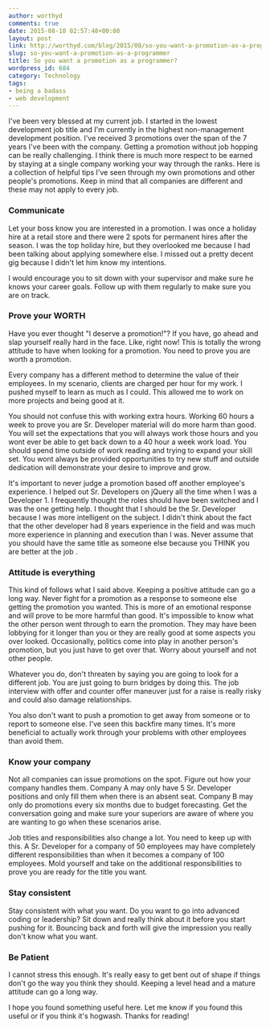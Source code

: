 ```yaml
---
author: worthyd
comments: true
date: 2015-08-10 02:57:48+00:00
layout: post
link: http://worthyd.com/blog/2015/08/so-you-want-a-promotion-as-a-programmer/
slug: so-you-want-a-promotion-as-a-programmer
title: So you want a promotion as a programmer?
wordpress_id: 684
category: Technology
tags:
- being a badass
- web development
---
```



I've been very blessed at my current job.  I started in the lowest development job title and I'm currently in the highest non-management development position.  I've received 3 promotions over the span of the 7 years I've been with the company. Getting a promotion without job hopping can be really challenging.  I think there is much more respect to be earned by staying at a single  company working your way through the ranks.  Here is a collection of helpful tips I've seen through my own promotions and other people's promotions.  Keep in mind that all companies are different and these may not apply to every job.



### Communicate


Let your boss know you are interested in a promotion.  I was once a holiday hire at a retail store and there were 2 spots for permanent hires after the season.  I was the top holiday hire, but they overlooked me because I had been talking about applying somewhere else. I missed out a pretty decent gig because I didn't let him know my intentions.

I would encourage you to sit down with your supervisor and make sure he knows your career goals.  Follow up with them regularly to make sure you are on track.


### Prove your WORTH


Have you ever thought "I deserve a promotion!"? If you have, go ahead and slap yourself really hard in the face.  Like, right now!  This is totally the wrong attitude to have when looking for a promotion. You need to prove you are worth a promotion.

Every company has a different method to determine the value of their employees.  In my scenario, clients are charged per hour for my work.  I pushed myself to learn as much as I could.  This allowed me to work on more projects and being good at it.  

You should not confuse this with working extra hours.  Working 60 hours a week to prove you are Sr. Developer material will do more harm than good.  You will set the expectations that you will always work those hours and you wont ever be able to get back down to a 40 hour a week work load.  You should spend time outside of work reading and trying to expand your skill set.  You wont always be provided opportunities to try new stuff and outside dedication will demonstrate your desire to improve and grow.

It's important to never judge a promotion based off another employee's experience.  I helped out Sr. Developers on jQuery all the time when I was a Developer 1.  I frequently thought the roles should have been switched and I was the one getting help. I thought that I should be the Sr. Developer because I was more intelligent on the subject.  I didn't think about the fact that the other developer had 8 years experience in the field and was much more experience in planning and execution than I was.  Never assume that you should have the same title as someone else because you THINK you are better at the job .



### Attitude is everything


This kind of follows what I said above. Keeping a positive attitude can go a long way.  Never fight for a promotion as a response to someone else getting the promotion you wanted.  This is more of an emotional response and will prove to be more harmful than good.  It's impossible to know what the other person went through to earn the promotion.  They may have been lobbying for it longer than you or they are really good at some aspects you over looked.  Occasionally, politics come into play in another person's promotion, but you just have to get over that. Worry about yourself and not other people.

Whatever you do, don't threaten by saying you are going to look for a different job.  You are just going to burn bridges by doing this. The job interview with offer and counter offer maneuver just for a raise is really risky and could also damage relationships.  

You also don't want to push a promotion to get away from someone or to report to someone else.  I've seen this backfire many times. It's more beneficial to actually work through your problems with other employees than avoid them.



### Know your company


Not all companies can issue promotions on the spot. Figure out how your company handles them.  Company A may only have 5 Sr. Developer positions and only fill them when there is an absent seat.  Company B may only do promotions every six months due to budget forecasting.  Get the conversation going and make sure your superiors are aware of where you are wanting to go when these scenarios arise.

Job titles and responsibilities also change a lot.  You need to keep up with this. A Sr. Developer for a company of 50 employees may have completely different responsibilities than when it becomes a company of 100 employees.  Mold yourself and take on the additional responsibilities to prove you are ready for the title you want.



### Stay consistent


Stay consistent with what you want.  Do you want to go into advanced coding or leadership?  Sit down and really think about it before you start pushing for it.  Bouncing back and forth will give the impression you really don't know what you want.



### Be Patient


I cannot stress this enough.  It's really easy to get bent out of shape if things don't go the way you think they should.  Keeping a level head and a mature attitude can go a long way.

I hope you found something useful here.  Let me know if you found this useful or if you think it's hogwash.  Thanks for reading!
